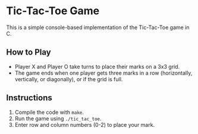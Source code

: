 # Tic-Tac-Toe Game

This is a simple console-based implementation of the Tic-Tac-Toe game in C.

## How to Play
- Player X and Player O take turns to place their marks on a 3x3 grid.
- The game ends when one player gets three marks in a row (horizontally, vertically, or diagonally), or if the grid is full.

## Instructions
1. Compile the code with `make`.
2. Run the game using `./tic_tac_toe`.
3. Enter row and column numbers (0-2) to place your mark.
